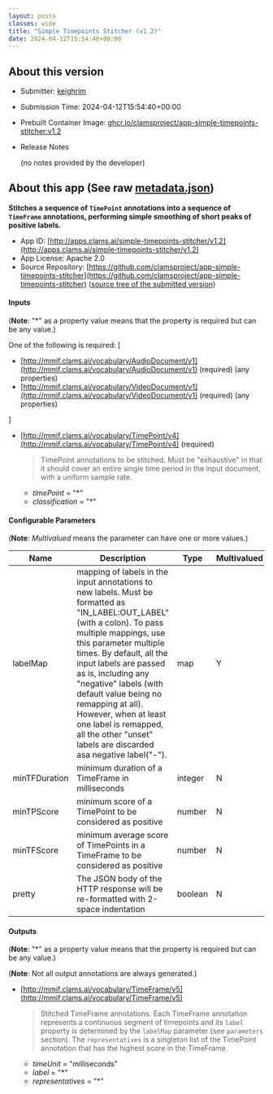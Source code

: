 ```yaml
---
layout: posts
classes: wide
title: "Simple Timepoints Stitcher (v1.2)"
date: 2024-04-12T15:54:40+00:00
---
```

## About this version

* Submitter: [keighrim](https://github.com/keighrim)
* Submission Time: 2024-04-12T15:54:40+00:00
* Prebuilt Container Image: [ghcr.io/clamsproject/app-simple-timepoints-stitcher:v1.2](https://github.com/clamsproject/app-simple-timepoints-stitcher/pkgs/container/app-simple-timepoints-stitcher/v1.2)
* Release Notes

    (no notes provided by the developer)

## About this app (See raw [metadata.json](metadata.json))

**Stitches a sequence of `TimePoint` annotations into a sequence of `TimeFrame` annotations, performing simple smoothing of short peaks of positive labels.**

* App ID: [http://apps.clams.ai/simple-timepoints-stitcher/v1.2](http://apps.clams.ai/simple-timepoints-stitcher/v1.2)
* App License: Apache 2.0
* Source Repository: [https://github.com/clamsproject/app-simple-timepoints-stitcher](https://github.com/clamsproject/app-simple-timepoints-stitcher) ([source tree of the submitted version](https://github.com/clamsproject/app-simple-timepoints-stitcher/tree/v1.2))


#### Inputs
(**Note**: "*" as a property value means that the property is required but can be any value.)

One of the following is required: [
* [http://mmif.clams.ai/vocabulary/AudioDocument/v1](http://mmif.clams.ai/vocabulary/AudioDocument/v1)  (required)
(any properties)
* [http://mmif.clams.ai/vocabulary/VideoDocument/v1](http://mmif.clams.ai/vocabulary/VideoDocument/v1)  (required)
(any properties)


]
* [http://mmif.clams.ai/vocabulary/TimePoint/v4](http://mmif.clams.ai/vocabulary/TimePoint/v4)  (required)
    > TimePoint annotations to be stitched. Must be "exhaustive" in that it should cover an entire single time period in the input document, with a uniform sample rate.
    * _timePoint_ = "*"
    * _classification_ = "*"


#### Configurable Parameters
(**Note**: _Multivalued_ means the parameter can have one or more values.)

|Name|Description|Type|Multivalued|Default|Choices|
|----|-----------|----|-----------|-------|-------|
|labelMap|mapping of labels in the input annotations to new labels. Must be formatted as "IN_LABEL:OUT_LABEL" (with a colon). To pass multiple mappings, use this parameter multiple times. By default, all the input labels are passed as is, including any "negative" labels (with default value being no remapping at all). However, when at least one label is remapped, all the other "unset" labels are discarded asa negative label("-").|map|Y|[]||
|minTFDuration|minimum duration of a TimeFrame in milliseconds|integer|N|1000||
|minTPScore|minimum score of a TimePoint to be considered as positive|number|N|0.1||
|minTFScore|minimum average score of TimePoints in a TimeFrame to be considered as positive|number|N|0.5||
|pretty|The JSON body of the HTTP response will be re-formatted with 2-space indentation|boolean|N|false|**_`false`_**, `true`|


#### Outputs
(**Note**: "*" as a property value means that the property is required but can be any value.)

(**Note**: Not all output annotations are always generated.)

* [http://mmif.clams.ai/vocabulary/TimeFrame/v5](http://mmif.clams.ai/vocabulary/TimeFrame/v5) 
    > Stitched TimeFrame annotations. Each TimeFrame annotation represents a continuous segment of timepoints and its `label` property is determined by the `labelMap` parameter (see `parameters` section). The `representatives` is a singleton list of the TimePoint annotation that has the highest score in the TimeFrame.
    * _timeUnit_ = "milliseconds"
    * _label_ = "*"
    * _representatives_ = "*"
